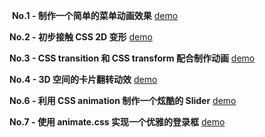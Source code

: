 ﻿﻿﻿﻿﻿﻿﻿﻿﻿﻿﻿
 **No.1 - 制作一个简单的菜单动画效果**  [demo](https://rianran1993.github.io/bfe-learn/design-college/No1.html)

 **No.2 - 初步接触 CSS 2D 变形**  [demo](https://rianran1993.github.io/bfe-learn/design-college/No2.html)

 **No.3 - CSS transition 和 CSS transform 配合制作动画**  [demo](https://rianran1993.github.io/bfe-learn/design-college/No3.html)

 **No.4 - 3D 空间的卡片翻转动效**  [demo](https://rianran1993.github.io/bfe-learn/design-college/No4.html)

 **No.6 - 利用 CSS animation 制作一个炫酷的 Slider**  [demo](https://rianran1993.github.io/bfe-learn/design-college/No6.html)

 **No.7 - 使用 animate.css 实现一个优雅的登录框**  [demo](https://rianran1993.github.io/bfe-learn/design-college/No7.html)









